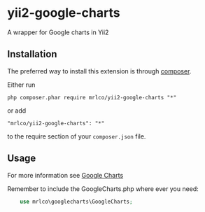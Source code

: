 # yii2-google-charts
A wrapper for Google charts in Yii2

Installation
------------

The preferred way to install this extension is through [composer](http://getcomposer.org/download/).

Either run

```
php composer.phar require mrlco/yii2-google-charts "*"
```

or add

```
"mrlco/yii2-google-charts": "*"
```

to the require section of your `composer.json` file.


Usage
-----

For more information see [Google Charts](https://developers.google.com/chart/interactive/docs/quick_start)

Remember to include the GoogleCharts.php where ever you need:
```php
    use mrlco\googlecharts\GoogleCharts;
```
